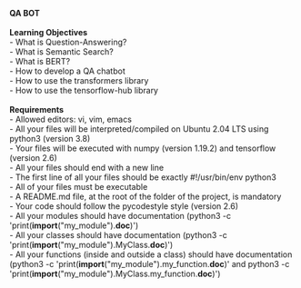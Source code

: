 <b>QA BOT</b>
<br>
<br><b>Learning Objectives</b>
<br>- What is Question-Answering?
<br>- What is Semantic Search?
<br>- What is BERT?
<br>- How to develop a QA chatbot
<br>- How to use the transformers library
<br>- How to use the tensorflow-hub library
<br>
<br><b>Requirements</b>
<br>- Allowed editors: vi, vim, emacs
<br>- All your files will be interpreted/compiled on Ubuntu 2.04 LTS using python3 (version 3.8)
<br>- Your files will be executed with numpy (version 1.19.2) and tensorflow (version 2.6)
<br>- All your files should end with a new line
<br>- The first line of all your files should be exactly #!/usr/bin/env python3
<br>- All of your files must be executable
<br>- A README.md file, at the root of the folder of the project, is mandatory
<br>- Your code should follow the pycodestyle style (version 2.6)
<br>- All your modules should have documentation (python3 -c 'print(__import__("my_module").__doc__)')
<br>- All your classes should have documentation (python3 -c 'print(__import__("my_module").MyClass.__doc__)')
<br>- All your functions (inside and outside a class) should have documentation (python3 -c 'print(__import__("my_module").my_function.__doc__)' and python3 -c 'print(__import__("my_module").MyClass.my_function.__doc__)')
